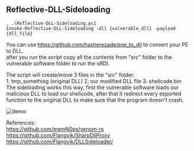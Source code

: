 ## Reflective-DLL-Sideloading

    . .\Reflective-DLL-Sideloading.ps1
    Invoke-Reflective-DLL-Sideloading -dll {vulnerable_dll} -payload {dll_file}  
    
You can use https://github.com/hasherezade/exe_to_dll to convert your PE to DLL.  
after you run the script copy all the contents from "src" folder to the vulnerable software folder to run the sRDI.  

The script will create/move 3 files in the "src" folder:  
	1. tmp_something (original DLL)
	2. our modified DLL file
	3. shellcode.bin  
The sideloading works this way, first the vulnerable software loads our malicious DLL to load our shellcode, after that it redirect every exported function to the original DLL to make sure that the program doesn't crash.  

![demo](https://s12.gifyu.com/images/SrPgA.gif)

References:  
https://github.com/memN0ps/venom-rs  
https://github.com/Flangvik/SharpDllProxy  
https://github.com/Flangvik/DLLSideloader/  